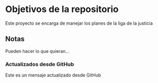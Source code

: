 # Objetivos de la repositorio

Este proyecto se encarga de manejar los planes de la liga de la justicia


## Notas
Pueden hacer lo que quieran...


### Actualizados desde GitHub
Este es un mensaje actualizado desde GitHub
